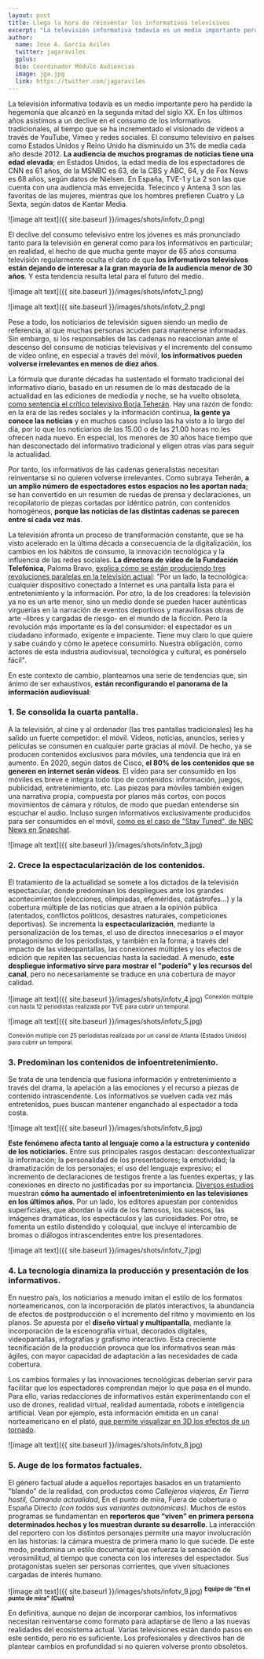 ```yaml
---
layout: post
title: Llega la hora de reinventar los informativos televisivos
excerpt: "La televisión informativa todavía es un medio importante pero ha perdido la hegemonía que alcanzó en la segunda mitad del siglo XX. En los últimos años asistimos a un declive en el consumo de los informativos tradicionales, al tiempo que se ha incrementado el visionado de vídeos a través de YouTube, Vimeo y redes sociales. El consumo televisivo en países como Estados Unidos y Reino Unido ha disminuido un 3% de media cada año desde 2012. La audiencia de muchos programas de noticias tiene una edad elevada; en Estados Unidos, la edad media de los espectadores de CNN es 61 años, de la MSNBC es 63, de la CBS y ABC, 64, y de Fox News es 68 años, según datos de Nielsen. En España, TVE-1 y La 2 son las que cuenta con una audiencia más envejecida. Telecinco y Antena 3 son las favoritas de las mujeres, mientras que los hombres prefieren Cuatro y La Sexta, según datos de Kantar Media."
author:
  name: Jose A. García Avilés
  twitter: jagaraviles
  gplus:  
  bio: Coordinador Módulo Audiencias
  image: jga.jpg
  link: https://twitter.com/jagaraviles
---
```

La televisión informativa todavía es un medio importante pero ha perdido la hegemonía que alcanzó en la segunda mitad del siglo XX. En los últimos años asistimos a un declive en el consumo de los informativos tradicionales, al tiempo que se ha incrementado el visionado de vídeos a través de YouTube, Vimeo y redes sociales. El consumo televisivo en países como Estados Unidos y Reino Unido ha disminuido un 3% de media cada año desde 2012. **La audiencia de muchos programas de noticias tiene una edad elevada**; en Estados Unidos, la edad media de los espectadores de CNN es 61 años, de la MSNBC es 63, de la CBS y ABC, 64, y de Fox News es 68 años, según datos de Nielsen. En España, TVE-1 y La 2 son las que cuenta con una audiencia más envejecida. Telecinco y Antena 3 son las favoritas de las mujeres, mientras que los hombres prefieren Cuatro y La Sexta, según datos de Kantar Media.  

![image alt text]({{ site.baseurl }}/images/shots/infotv_0.png)

El declive del consumo televisivo entre los jóvenes es más pronunciado tanto para la televisión en general como para los informativos en particular; en realidad, el hecho de que mucha gente mayor de 65 años consuma televisión regularmente oculta el dato de que **los informativos televisivos están dejando de interesar a la gran mayoría de la audiencia menor de 30 años**. Y esta tendencia resulta letal para el futuro del medio.

![image alt text]({{ site.baseurl }}/images/shots/infotv_1.png) 

![image alt text]({{ site.baseurl }}/images/shots/infotv_2.png)

Pese a todo, los noticiarios de televisión siguen siendo un medio de referencia, al que muchas personas acuden para mantenerse informadas. Sin embargo, si los responsables de las cadenas no reaccionan ante el descenso del consumo de noticias televisivas y el incremento del consumo de vídeo online, en especial a través del móvil, **los informativos pueden volverse irrelevantes en menos de diez años**.

La fórmula que durante décadas ha sustentado el formato tradicional del informativo diario, basado en un resumen de lo más destacado de la actualidad en las ediciones de mediodía y noche, se ha vuelto obsoleta, [como sentencia el crítico televisivo Borja Teherán](https://www.lainformacion.com/opinion/borja-teran/el-fin-del-telediario-asi-sera-la-revolucion-de-los-caducos-informativos-de-las-cadenas/6338302). Hay una razón de fondo: en la era de las redes sociales y la información continua, **la gente ya conoce las noticias** y en muchos casos incluso las ha visto a lo largo del día, por lo que los noticiarios de las 15.00 o de las 21.00 horas no les ofrecen nada nuevo. En especial, los menores de 30 años hace tiempo que han desconectado del informativo tradicional y eligen otras vías  para seguir la actualidad.

Por tanto, los informativos de las cadenas generalistas necesitan reinventarse si no quieren volverse irrelevantes. Como subraya Teherán, **a un amplio número de espectadores estos espacios no les aportan nada**; se han convertido en un resumen de ruedas de prensa y declaraciones, un recopilatorio de piezas cortadas por idéntico patrón, con contenidos homogéneos, **porque las noticias de las distintas cadenas se parecen entre sí cada vez más**. 

La televisión afronta un proceso de transformación constante, que se ha visto acelerado en la última década a consecuencia de la digitalización, los cambios en los hábitos de consumo, la innovación tecnológica y la influencia de las redes sociales. **La directora de vídeo de la Fundación Telefónica**, Paloma Bravo, [explica cómo se están produciendo tres revoluciones paralelas en la televisión actual](http://toyoutome.es/blog/19-expertos-nos-cuentan-como-sera-la-television-del-futuro/35198): "Por un lado, la tecnológica: cualquier dispositivo conectado a Internet es una pantalla lista para el entretenimiento y la información. Por otro, la de los creadores: la televisión ya no es un arte menor, sino un medio donde se pueden hacer auténticas virguerías en la narración de eventos deportivos y maravillosas obras de arte –libres y cargadas de riesgo- en el mundo de la ficción. Pero la revolución más importante es la del consumidor: el espectador es un ciudadano informado, exigente e impaciente. Tiene muy claro lo que quiere y sabe cuándo y cómo le apetece consumirlo. Nuestra obligación, como actores de esta industria audiovisual, tecnológica y cultural, es ponérselo fácil".

En este contexto de cambio, planteamos una serie de tendencias que, sin ánimo de ser exhaustivos, **están reconfigurando el panorama de la información audiovisual**:

### 1. Se consolida la cuarta pantalla.

A la televisión, al cine y al ordenador (las tres pantallas tradicionales) les ha salido un fuerte competidor: el móvil. Vídeos, noticias, anuncios, series y películas se consumen en cualquier parte gracias al móvil. De hecho, ya se producen contenidos exclusivos para móviles, una tendencia que irá en aumento. En 2020, según datos de Cisco, **el 80% de los contenidos que se generen en internet serán vídeos**. El vídeo para ser consumido en los móviles es breve e integra todo tipo de contenidos: información, juegos,  publicidad, entretenimiento, etc. Las piezas para móviles también exigen una narrativa propia, compuesta por planos más cortos, con pocos movimientos de cámara y rótulos, de modo que puedan entenderse sin escuchar el audio. Incluso surgen informativos exclusivamente producidos para ser consumidos en el móvil, [como es el caso de "Stay Tuned", de NBC News en Snapchat](http://variety.com/2017/tv/news/nbc-news-snapchat-daily-newscast-stay-tuned-1202499627/).

![image alt text]({{ site.baseurl }}/images/shots/infotv_3.jpg)

### 2. Crece la espectacularización de los contenidos. 

El tratamiento de la actualidad se somete a los dictados de la televisión espectacular, donde predominan los despliegues ante los grandes acontecimientos (elecciones, olimpiadas, efemérides, catástrofes…) y la cobertura múltiple de las noticias que atraen a la opinión pública (atentados, conflictos políticos, desastres naturales, competiciones deportivas). Se incrementa la **espectacularización**, mediante la personalización de los temas, el uso de directos innecesarios o el mayor protagonismo de los periodistas, y también en la forma, a través del impacto de las videopantallas, las conexiones múltiples y los efectos de edición que repiten las secuencias hasta la saciedad. A menudo, **este despliegue informativo sirve para mostrar el "poderío" y los recursos del canal**, pero no necesariamente se traduce en una cobertura de mayor calidad.

![image alt text]({{ site.baseurl }}/images/shots/infotv_4.jpg)
<sup>Conexión múltiple con hasta 12 periodistas realizada por TVE para cubrir un temporal.

![image alt text]({{ site.baseurl }}/images/shots/infotv_5.jpg)

<sup>Conexión múltiple con 25 periodistas realizada por un canal de Atlanta (Estados Unidos) para cubrir un temporal.

### 3. Predominan los contenidos de infoentretenimiento.

Se trata de una tendencia que fusiona información y entretenimiento a través del drama, la apelación a las emociones y el recurso a piezas de contenido intrascendente. Los informativos se vuelven cada vez más entretenidos, pues buscan mantener enganchado al espectador a toda costa. 

![image alt text]({{ site.baseurl }}/images/shots/infotv_6.jpg)

**Este fenómeno afecta tanto al lenguaje como a la estructura y contenido de los noticiarios.** Entre sus principales rasgos destacan: descontextualizar la información; la personalidad de los presentadores; la emotividad; la dramatización de los personajes; el uso del lenguaje expresivo; el incremento de declaraciones de testigos frente a las fuentes expertas; y las conexiones en directo no justificadas por su importancia. [Diversos estudios](https://ddd.uab.cat/pub/analisi/02112175n35/02112175n35p47.pdf) muestran **cómo ha aumentado el infoentretenimiento en las televisiones en los últimos años**. Por un lado, los editores apuestan por contenidos superficiales, que abordan la vida de los famosos, los sucesos, las imágenes dramáticas, los espectáculos y las curiosidades. Por otro, se fomenta un estilo distendido y coloquial, que incluye el intercambio de bromas o diálogos intrascendentes entre los presentadores. 

![image alt text]({{ site.baseurl }}/images/shots/infotv_7.jpg)

### 4. La tecnología dinamiza la producción y presentación de los informativos. 

En nuestro país, los noticiarios a menudo imitan el estilo de los formatos norteamericanos, con la incorporación de platós interactivos, la abundancia de efectos de postproducción o el incremento del ritmo y movimiento en los planos. Se apuesta por el **diseño virtual y multipantalla**, mediante la incorporación de la escenografía virtual, decorados digitales, videopantallas, infografías y grafismo interactivo. Esta creciente tecnificación de la producción provoca que los informativos sean más ágiles, con mayor capacidad de adaptación a las necesidades de cada cobertura. 

Los cambios formales y las innovaciones tecnológicas deberían servir para facilitar que los espectadores comprendan mejor lo que pasa en el mundo. Para ello, varias redacciones de informativos están experimentando con el uso de drones, realidad virtual, realidad aumentada, robots e inteligencia artificial. Vean por ejemplo, esta información emitida en un canal norteamericano en el plató, [que permite visualizar en 3D los efectos de un tornado](https://www.youtube.com/watch?v=mclPB06sCYY).

![image alt text]({{ site.baseurl }}/images/shots/infotv_8.jpg)

### 5. Auge de los formatos factuales. 

El género factual alude a aquellos reportajes basados en un tratamiento "blando" de la realidad, con productos como *Callejeros viajeros,* *En Tierra hostil,* *Comando actualidad*, En el punto de mira, Fuera de cobertura o España Directo *(con todas sus variantes autonómicas).* Muchos de estos programas se fundamentan en **reporteros que “viven” en primera persona determinados hechos y los muestran durante su desarrollo**. La interacción del reportero con los distintos personajes permite una mayor involucración en las historias: la cámara muestra de primera mano lo que sucede. De este modo, predomina un estilo documental que refuerza la sensación de verosimilitud, al tiempo que conecta con los intereses del espectador. Sus protagonistas suelen ser personas corrientes, que viven situaciones cargadas de interés humano. 

![image alt text]({{ site.baseurl }}/images/shots/infotv_9.jpg)
<sup>**Equipo de "En el punto de mira" (Cuatro)**

En definitiva, aunque no dejan de incorporar cambios, los informativos necesitan reinventarse como formato para adaptarse de lleno a las nuevas realidades del ecosistema actual. Varias televisiones están dando pasos en este sentido, pero no es suficiente. Los profesionales y directivos han de plantear cambios en profundidad si no quieren volverse pronto obsoletos.